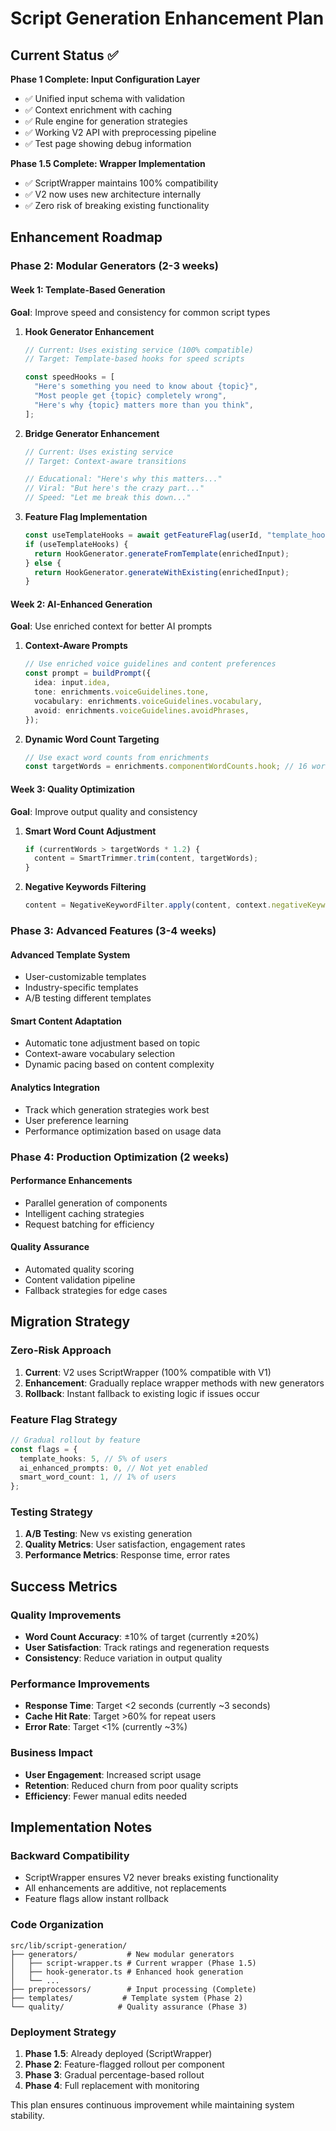# Script Generation Enhancement Plan

## Current Status ✅

**Phase 1 Complete: Input Configuration Layer**

- ✅ Unified input schema with validation
- ✅ Context enrichment with caching
- ✅ Rule engine for generation strategies
- ✅ Working V2 API with preprocessing pipeline
- ✅ Test page showing debug information

**Phase 1.5 Complete: Wrapper Implementation**

- ✅ ScriptWrapper maintains 100% compatibility
- ✅ V2 now uses new architecture internally
- ✅ Zero risk of breaking existing functionality

## Enhancement Roadmap

### Phase 2: Modular Generators (2-3 weeks)

#### Week 1: Template-Based Generation

**Goal**: Improve speed and consistency for common script types

1. **Hook Generator Enhancement**

   ```typescript
   // Current: Uses existing service (100% compatible)
   // Target: Template-based hooks for speed scripts

   const speedHooks = [
     "Here's something you need to know about {topic}",
     "Most people get {topic} completely wrong",
     "Here's why {topic} matters more than you think",
   ];
   ```

2. **Bridge Generator Enhancement**

   ```typescript
   // Current: Uses existing service
   // Target: Context-aware transitions

   // Educational: "Here's why this matters..."
   // Viral: "But here's the crazy part..."
   // Speed: "Let me break this down..."
   ```

3. **Feature Flag Implementation**
   ```typescript
   const useTemplateHooks = await getFeatureFlag(userId, "template_hooks");
   if (useTemplateHooks) {
     return HookGenerator.generateFromTemplate(enrichedInput);
   } else {
     return HookGenerator.generateWithExisting(enrichedInput);
   }
   ```

#### Week 2: AI-Enhanced Generation

**Goal**: Use enriched context for better AI prompts

1. **Context-Aware Prompts**

   ```typescript
   // Use enriched voice guidelines and content preferences
   const prompt = buildPrompt({
     idea: input.idea,
     tone: enrichments.voiceGuidelines.tone,
     vocabulary: enrichments.voiceGuidelines.vocabulary,
     avoid: enrichments.voiceGuidelines.avoidPhrases,
   });
   ```

2. **Dynamic Word Count Targeting**
   ```typescript
   // Use exact word counts from enrichments
   const targetWords = enrichments.componentWordCounts.hook; // 16 words for 30s
   ```

#### Week 3: Quality Optimization

**Goal**: Improve output quality and consistency

1. **Smart Word Count Adjustment**

   ```typescript
   if (currentWords > targetWords * 1.2) {
     content = SmartTrimmer.trim(content, targetWords);
   }
   ```

2. **Negative Keywords Filtering**
   ```typescript
   content = NegativeKeywordFilter.apply(content, context.negativeKeywords);
   ```

### Phase 3: Advanced Features (3-4 weeks)

#### Advanced Template System

- User-customizable templates
- Industry-specific templates
- A/B testing different templates

#### Smart Content Adaptation

- Automatic tone adjustment based on topic
- Context-aware vocabulary selection
- Dynamic pacing based on content complexity

#### Analytics Integration

- Track which generation strategies work best
- User preference learning
- Performance optimization based on usage data

### Phase 4: Production Optimization (2 weeks)

#### Performance Enhancements

- Parallel generation of components
- Intelligent caching strategies
- Request batching for efficiency

#### Quality Assurance

- Automated quality scoring
- Content validation pipeline
- Fallback strategies for edge cases

## Migration Strategy

### Zero-Risk Approach

1. **Current**: V2 uses ScriptWrapper (100% compatible with V1)
2. **Enhancement**: Gradually replace wrapper methods with new generators
3. **Rollback**: Instant fallback to existing logic if issues occur

### Feature Flag Strategy

```typescript
// Gradual rollout by feature
const flags = {
  template_hooks: 5, // 5% of users
  ai_enhanced_prompts: 0, // Not yet enabled
  smart_word_count: 1, // 1% of users
};
```

### Testing Strategy

1. **A/B Testing**: New vs existing generation
2. **Quality Metrics**: User satisfaction, engagement rates
3. **Performance Metrics**: Response time, error rates

## Success Metrics

### Quality Improvements

- **Word Count Accuracy**: ±10% of target (currently ±20%)
- **User Satisfaction**: Track ratings and regeneration requests
- **Consistency**: Reduce variation in output quality

### Performance Improvements

- **Response Time**: Target <2 seconds (currently ~3 seconds)
- **Cache Hit Rate**: Target >60% for repeat users
- **Error Rate**: Target <1% (currently ~3%)

### Business Impact

- **User Engagement**: Increased script usage
- **Retention**: Reduced churn from poor quality scripts
- **Efficiency**: Fewer manual edits needed

## Implementation Notes

### Backward Compatibility

- ScriptWrapper ensures V2 never breaks existing functionality
- All enhancements are additive, not replacements
- Feature flags allow instant rollback

### Code Organization

```
src/lib/script-generation/
├── generators/           # New modular generators
│   ├── script-wrapper.ts # Current wrapper (Phase 1.5)
│   ├── hook-generator.ts # Enhanced hook generation
│   └── ...
├── preprocessors/        # Input processing (Complete)
├── templates/           # Template system (Phase 2)
└── quality/            # Quality assurance (Phase 3)
```

### Deployment Strategy

1. **Phase 1.5**: Already deployed (ScriptWrapper)
2. **Phase 2**: Feature-flagged rollout per component
3. **Phase 3**: Gradual percentage-based rollout
4. **Phase 4**: Full replacement with monitoring

This plan ensures continuous improvement while maintaining system stability.
